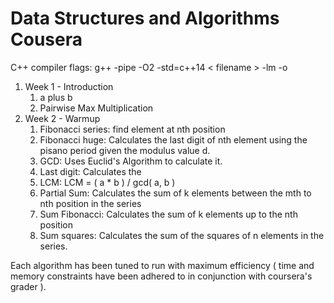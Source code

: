 <h1>Data Structures and Algorithms Cousera</h1>
<p>C++ compiler flags: g++ -pipe -O2 -std=c++14 < filename > -lm -o </p>
<ol>
    <li>
        Week 1 - Introduction
        <ol> 
            <li>a plus b</li>
            <li>Pairwise Max Multiplication</li>
        </ol>
    </li>
    <li>
        Week 2 - Warmup
        <ol>
            <li>Fibonacci series: find element at nth position</li>
            <li>Fibonacci huge: Calculates the last digit of nth element using the pisano period given the modulus value d.</li>
            <li>GCD: Uses Euclid's Algorithm to calculate it.</li>
            <li>Last digit: Calculates the </li>
            <li>LCM: LCM = ( a * b ) / gcd( a, b ) </li>
            <li>Partial Sum: Calculates the sum of k elements between the mth to nth position in the series</li>
            <li>Sum Fibonacci: Calculates the sum of k elements up to the nth position</li>
            <li>Sum squares: Calculates the sum of the squares of n elements in the series.</li>
        </ol>
    </li>

</ol>

<p>
Each algorithm has been tuned to run with maximum efficiency ( time and memory constraints have been adhered to in conjunction with coursera's grader ).
</p>